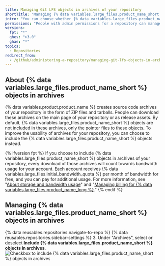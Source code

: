 ```yaml
---
title: Managing Git LFS objects in archives of your repository
shortTitle: "Managing {% data variables.large_files.product_name_short %} objects in archives"
intro: "You can choose whether {% data variables.large_files.product_name_long %} ({% data variables.large_files.product_name_short %}) objects are included in source code archives, such as ZIP files and tarballs, {% data variables.product.product_name %} creates for your repository."
permissions: "People with admin permissions for a repository can manage whether {% data variables.large_files.product_name_short %} objects are included in archives of the repository."
versions:
  fpt: "*"
  ghes: ">3.0"
  ghae: "*"
topics:
  - Repositories
redirect_from:
  - /github/administering-a-repository/managing-git-lfs-objects-in-archives-of-your-repository
---
```


## About {% data variables.large_files.product_name_short %} objects in archives

{% data variables.product.product_name %} creates source code archives of your repository in the form of ZIP files and tarballs. People can download these archives on the main page of your repository or as release assets. By default, {% data variables.large_files.product_name_short %} objects are not included in these archives, only the pointer files to these objects. To improve the usability of archives for your repository, you can choose to include the {% data variables.large_files.product_name_short %} objects instead.

{% ifversion fpt %}
If you choose to include {% data variables.large_files.product_name_short %} objects in archives of your repository, every download of those archives will count towards bandwidth usage for your account. Each account receives {% data variables.large_files.initial_bandwidth_quota %} per month of bandwidth for free, and you can pay for additional usage. For more information, see "[About storage and bandwidth usage](/github/managing-large-files/about-storage-and-bandwidth-usage)" and "[Managing billing for {% data variables.large_files.product_name_long %}](/billing/managing-billing-for-git-large-file-storage)."
{% endif %}

## Managing {% data variables.large_files.product_name_short %} objects in archives

{% data reusables.repositories.navigate-to-repo %}
{% data reusables.repositories.sidebar-settings %} 3. Under "Archives", select or deselect **Include {% data variables.large_files.product_name_short %} objects in archives**.
![Checkbox to include {% data variables.large_files.product_name_short %} objects in archives](/assets/images/help/repository/include-git-lfs-objects-checkbox.png)
